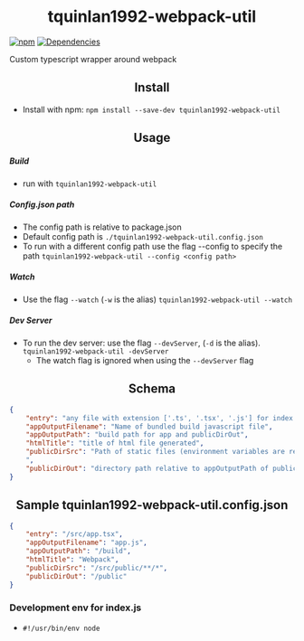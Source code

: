 <h1 align="center">tquinlan1992-webpack-util</h1>

[![npm](https://img.shields.io/npm/v/tquinlan1992-webpack-util.svg?style=flat-square)](https://www.npmjs.com/package/tquinlan1992-webpack-util)
[![Dependencies](https://david-dm.org/tquinlan1992/tquinlan1992-webpack-util.svg)](https://david-dm.org/tquinlan1992/tquinlan1992-webpack-util)

Custom typescript wrapper around webpack

<h2 align="center">Install</h2>

- Install with npm: ```npm install --save-dev tquinlan1992-webpack-util```

<h2 align="center">Usage</h2>

<h5>Build</h5>

- run with ```tquinlan1992-webpack-util```

<h5>Config.json path</h5>

- The config path is relative to package.json
- Default config path is ```./tquinlan1992-webpack-util.config.json```
- To run with a different config path use the flag --config to specify the path
```tquinlan1992-webpack-util --config <config path>```

<h5>Watch</h5>

- Use the flag ```--watch``` (```-w``` is the alias)
```tquinlan1992-webpack-util --watch```

<h5>Dev Server</h5>

- To run the dev server: use the flag ```--devServer```, (```-d``` is the alias).
```tquinlan1992-webpack-util -devServer```
    - The watch flag is ignored when using the ```--devServer``` flag

<h2 align="center">Schema</h2>

```json
{
    "entry": "any file with extension ['.ts', '.tsx', '.js'] for index of app",
    "appOutputFilename": "Name of bundled build javascript file",
    "appOutputPath": "build path for app and publicDirOut",
    "htmlTitle": "title of html file generated",
    "publicDirSrc": "Path of static files (environment variables are recommended for this dirctory)"",
    ",
    "publicDirOut": "directory path relative to appOutputPath of publicDir build"
}
```

<h2 align="center">Sample tquinlan1992-webpack-util.config.json</h2>

```json
{
    "entry": "/src/app.tsx",
    "appOutputFilename": "app.js",
    "appOutputPath": "/build",
    "htmlTitle": "Webpack",
    "publicDirSrc": "/src/public/**/*",
    "publicDirOut": "/public"
}
```

<h3 align="left">Development env for index.js</h3>

- ```#!/usr/bin/env node```
